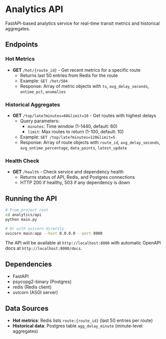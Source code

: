# Analytics API

FastAPI-based analytics service for real-time transit metrics and historical aggregates.

## Endpoints

### Hot Metrics
- **GET** `/hot/{route_id}` - Get recent metrics for a specific route
  - Returns last 50 entries from Redis for the route
  - Example: `GET /hot/504`
  - Response: Array of metric objects with `ts`, `avg_delay_seconds`, `ontime_pct`, `anomalies`

### Historical Aggregates
- **GET** `/top/late?minutes=60&limit=10` - Get routes with highest delays
  - Query parameters:
    - `minutes`: Time window (1-1440, default: 60)
    - `limit`: Max routes to return (1-100, default: 10)
  - Example: `GET /top/late?minutes=120&limit=5`
  - Response: Array of route objects with `route_id`, `avg_delay_seconds`, `avg_ontime_percentage`, `data_points`, `latest_update`

### Health Check
- **GET** `/health` - Check service and dependency health
  - Returns status of API, Redis, and Postgres connections
  - HTTP 200 if healthy, 503 if any dependency is down

## Running the API

```bash
# From project root
cd analytics/api
python main.py

# Or with uvicorn directly
uvicorn main:app --host 0.0.0.0 --port 8000
```

The API will be available at `http://localhost:8000` with automatic OpenAPI docs at `http://localhost:8000/docs`.

## Dependencies

- FastAPI
- psycopg2-binary (Postgres)
- redis (Redis client)
- uvicorn (ASGI server)

## Data Sources

- **Hot metrics**: Redis lists `route:{route_id}` (last 50 entries per route)
- **Historical data**: Postgres table `agg_delay_minute` (minute-level aggregates)

